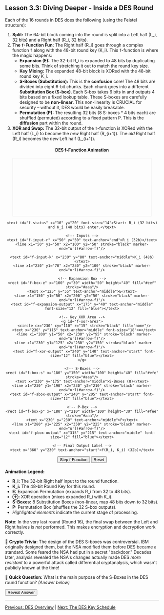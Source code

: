 ## Lesson 3.3: Diving Deeper - Inside a DES Round

Each of the 16 rounds in DES does the following (using the Feistel structure):

1.  **Split:** The 64-bit block coming into the round is split into a Left half (L_i, 32 bits) and a Right half (R_i, 32 bits).
2.  **The `f`-Function Fun:** The Right half (R_i) goes through a complex function `f` along with the 48-bit round key (K_i). This `f`-function is where the magic happens:
    *   **Expansion (E):** The 32-bit R_i is expanded to 48 bits by duplicating some bits. Think of stretching it out to match the round key size.
    *   **Key Mixing:** The expanded 48-bit block is XORed with the 48-bit round key K_i.
    *   **S-Boxes (Substitution):** This is the **confusion** core! The 48 bits are divided into eight 6-bit chunks. Each chunk goes into a different **Substitution Box (S-box)**. Each S-box takes 6 bits in and outputs 4 bits based on a fixed lookup table. These S-boxes are carefully designed to be **non-linear**. This non-linearity is CRUCIAL for security – without it, DES would be easily breakable.
    *   **Permutation (P):** The resulting 32 bits (8 S-boxes * 4 bits each) are shuffled (permuted) according to a fixed pattern P. This is the **diffusion** part within the round.
3.  **XOR and Swap:** The 32-bit output of the `f`-function is XORed with the Left half (L_i) to become the *new* Right half (R_{i+1}). The *old* Right half (R_i) becomes the *new* Left half (L_{i+1}).

<div style="text-align: center; margin: 20px 0;">
  <h4>DES f-Function Animation</h4>
  <svg id="f-function-svg" width="90%" height="300" viewBox="0 0 600 250" style="border: 1px solid #eee;">
    <defs>
      <marker id="arrow-f" markerWidth="10" markerHeight="10" refX="8" refY="3" orient="auto" markerUnits="strokeWidth">
        <path d="M0,0 L0,6 L9,3 z" fill="#000" />
      </marker>
      <style>
        .highlight {
          stroke: red;
          stroke-width: 2;
        }
      </style>
    </defs>

    <text id="f-status" x="10" y="20" font-size="14">Start: R_i (32 bits) and K_i (48 bits) enter.</text>

    <!-- Inputs -->
    <text id="f-input-r" x="50" y="50" text-anchor="end">R_i (32b)</text>
    <line x1="50" y1="50" x2="100" y2="50" stroke="black" marker-end="url(#arrow-f)"/>

    <text id="f-input-k" x="230" y="80" text-anchor="middle">K_i (48b)</text>
    <line x1="230" y1="70" x2="230" y2="100" stroke="black" marker-end="url(#arrow-f)"/>

    <!-- Expansion Box -->
    <rect id="f-box-e" x="100" y="30" width="50" height="40" fill="#eef" stroke="#aaa"/>
    <text x="125" y="55" text-anchor="middle">E</text>
    <line x1="150" y1="50" x2="200" y2="50" stroke="black" marker-end="url(#arrow-f)"/>
    <text id="f-expansion-output" x="175" y="40" text-anchor="middle" font-size="12" fill="blue"></text>

    <!-- Key XOR Area -->
    <g id="f-xor-area">
      <circle cx="230" cy="110" r="15" stroke="black" fill="none"/>
      <text x="230" y="115" text-anchor="middle" font-size="18">⊕</text>
      <line x1="200" y1="50" x2="230" y2="95" stroke="black" marker-end="url(#arrow-f)"/>
      <line x1="230" y1="125" x2="230" y2="150" stroke="black" marker-end="url(#arrow-f)"/>
      <text id="f-xor-output" x="240" y="140" text-anchor="start" font-size="12" fill="blue"></text>
    </g>

    <!-- S-Boxes -->
    <rect id="f-box-s" x="180" y="150" width="100" height="40" fill="#efe" stroke="#aaa"/>
    <text x="230" y="175" text-anchor="middle">S-Boxes (8)</text>
    <line x1="230" y1="190" x2="230" y2="210" stroke="black" marker-end="url(#arrow-f)"/>
    <text id="f-sbox-output" x="240" y="205" text-anchor="start" font-size="12" fill="blue"></text>

    <!-- P-Box -->
    <rect id="f-box-p" x="180" y="210" width="100" height="30" fill="#fee" stroke="#aaa"/>
    <text x="230" y="230" text-anchor="middle">P</text>
    <line x1="280" y1="225" x2="350" y2="225" stroke="black" marker-end="url(#arrow-f)"/>
    <text id="f-pbox-output" x="315" y="215" text-anchor="middle" font-size="12" fill="blue"></text>

    <!-- Final Output Label -->
    <text x="360" y="230" text-anchor="start">f(R_i, K_i) (32b)</text>

  </svg>
  <div style="margin-top: 10px;">
    <button id="f-step">Step f-Function</button>
    <button id="f-reset">Reset</button>
  </div>
</div>

**Animation Legend:**
*   **R_i:** The 32-bit Right half input to the round function.
*   **K_i:** The 48-bit Round Key for this round.
*   **E:** Expansion Permutation (expands R_i from 32 to 48 bits).
*   **⊕:** XOR operation (mixes expanded R_i with K_i).
*   **S-Boxes:** 8 Substitution Boxes (non-linear, map 48 bits down to 32 bits).
*   **P:** Permutation Box (shuffles the 32 S-box outputs).
*   *Highlighted elements* indicate the current stage of processing.

**Note:** In the very last round (Round 16), the final swap between the Left and Right halves is *not* performed. This makes encryption and decryption work correctly.

📜 **Crypto Trivia:** The design of the DES S-boxes was controversial. IBM originally designed them, but the NSA modified them before DES became a standard. Some feared the NSA had put in a secret "backdoor." Decades later, analysis revealed the NSA's changes actually made DES *more resistant* to a powerful attack called differential cryptanalysis, which wasn't publicly known at the time!

**🤔 Quick Question:** What is the main purpose of the S-Boxes in the DES round function?
*(Answer below)*

<button onclick="revealAnswer('sboxPurposeAnswer', this)">Reveal Answer</button>
<span id="sboxPurposeAnswer" style="display: none;">
*(Answer: To introduce non-linearity (Confusion), making the relationship between the key and the ciphertext complex and resistant to linear attacks.)*
</span>

---

[Previous: DES Overview](ch03_overview.html) | [Next: The DES Key Schedule](ch03_keyschedule.html)

<script src="../scripts/main.js"></script> <!-- Include shared revealAnswer function -->
<script src="../scripts/f_function_animation.js"></script> 